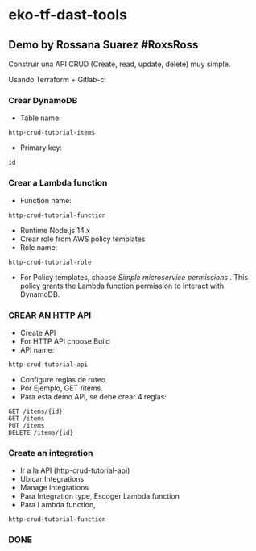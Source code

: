 # eko-tf-dast-tools

## Demo by Rossana Suarez #RoxsRoss

Construir una API CRUD (Create, read, update, delete) muy simple. 

Usando Terraform + Gitlab-ci

### Crear DynamoDB
- Table name:
``` 
http-crud-tutorial-items
```
- Primary key:
```
id
```

### Crear a Lambda function
- Function name:
```
http-crud-tutorial-function
```
- Runtime Node.js 14.x
- Crear role from AWS policy templates
- Role name:
```
http-crud-tutorial-role
```
- For Policy templates, choose *Simple microservice permissions* . This policy grants the Lambda function permission to interact with DynamoDB.

### CREAR AN HTTP API

- Create API 
- For HTTP API choose Build
- API name: 
```
http-crud-tutorial-api
```
- Configure reglas de ruteo
- Por Ejemplo, GET /items. 
- Para esta demo API, se debe crear 4 reglas:

```
GET /items/{id}
GET /items
PUT /items
DELETE /items/{id}

```

### Create an integration
- Ir a la API (http-crud-tutorial-api)
- Ubicar Integrations
- Manage integrations
- Para Integration type, Escoger Lambda function
- Para Lambda function, 
```
http-crud-tutorial-function
```

### DONE

